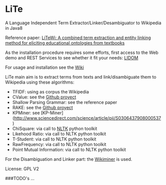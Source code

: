 # LiTe
A Language Independent Term Extractor/Linker/Desambiguator to Wikipedia in Java8 

Reference paper: [LiTeWi: A combined term extraction and entity linking method for eliciting educational ontologies from textbooks](http://onlinelibrary.wiley.com/doi/10.1002/asi.23398/abstract)

As the installation procedure requires some efforts, first access to the Web demo and REST Services to see whether it fit your needs: [LIDOM](http://galan.ehu.es/lidom/)

For usage and installation see the [Wiki](https://github.com/Neuw84/LiTe/wiki)

LiTe main aim is to extract terms from texts and link/disambiguate them to Wikipedia using these algorithms:
* TFIDF: using as corpus the Wikipedia
* CValue: see the  [Github proyect](https://github.com/Neuw84/CValue-TermExtraction)
* Shallow Parsing Grammar: see the reference paper
* RAKE: see the [Github proyect](https://github.com/Neuw84/RAKE-Java)
* KPMiner: see [KP-Miner] (http://www.sciencedirect.com/science/article/pii/S0306437908000537)
* ChiSquare: via call to [NLTK](http://www.nltk.org/) python toolkit
* Likehood Ratio: via call to NLTK python toolkit
* T-Student: via call to NLTK python toolkit
* RawFrequency: via call to NLTK python toolkit
* Point Mutual Information: via call to NLTK python toolkit

For the Disambiguation and Linker part: the [Wikiminer](http://www.sciencedirect.com/science/article/pii/S000437021200077X) is used. 

License: GPL V2



###TODO's
...








